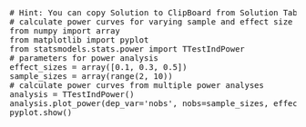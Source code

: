 <pre class="file" data-target="clipboard">
# Hint: You can copy Solution to ClipBoard from Solution Tab in Step 3
# calculate power curves for varying sample and effect size
from numpy import array
from matplotlib import pyplot
from statsmodels.stats.power import TTestIndPower
# parameters for power analysis
effect_sizes = array([0.1, 0.3, 0.5])
sample_sizes = array(range(2, 10))
# calculate power curves from multiple power analyses
analysis = TTestIndPower()
analysis.plot_power(dep_var='nobs', nobs=sample_sizes, effect_size=effect_sizes)
pyplot.show()
</pre>
